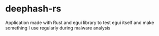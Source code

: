 # deephash-rs
Application made with Rust and egui library to test egui itself and make something I use regularly during malware analysis

